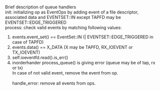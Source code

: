 Brief description of queue handlers <br/>
init: initializing op as EventOps by adding event of a file descriptor, associated data and EVENTSET::IN except TAPFD may be EVENTSET::EDGE\_TRIGGERED <br/>
process: check valid events by matching following values: <br/>
  1. events.event\_set() == EventSet::IN (| EVENTSET::EDGE\_TRIGGERED in case of TAPFD) 
  2. events.data() == X\_DATA (X may be TAPFD, RX\_IOEVENT or TX\_IOEVENT) 
  3. self.ioeventfd.read().is\_err() 
  4. inorderhander process\_queue() is giving error (queue may be of tap, rx or tx) <br/>
In case of not valid event, remove the event from op. <br/>  
handle\_error: remove all events from ops.
